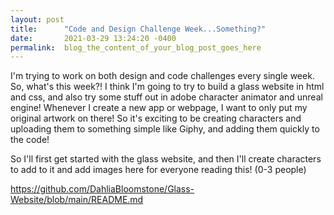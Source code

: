 ```yaml
---
layout: post
title:      "Code and Design Challenge Week...Something?"
date:       2021-03-29 13:24:20 -0400
permalink:  blog_the_content_of_your_blog_post_goes_here
---
```



I'm trying to work on both design and code challenges every single week. So, what's this week?! 
I think I'm going to try to build a glass website in html and css, and also try some stuff out in adobe character animator and unreal engine! Whenever I create a new app or webpage, I want to only put my original artwork on there! So it's exciting to be creating characters and uploading them to something simple like Giphy, and adding them quickly to the code! 

So I'll first get started with the glass website, and then I'll create characters to add to it and add images here for everyone reading this! (0-3 people) 

https://github.com/DahliaBloomstone/Glass-Website/blob/main/README.md
